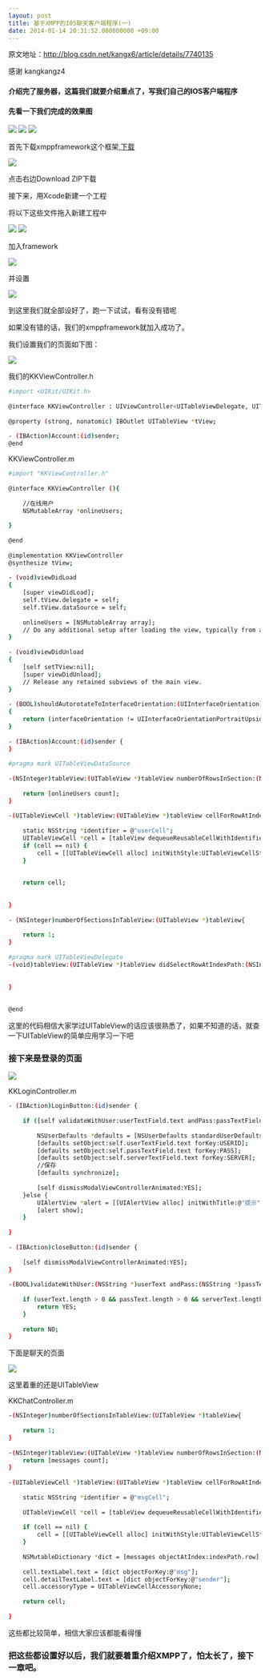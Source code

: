 ```yaml
---
layout: post
title: 基于XMPP的IOS聊天客户端程序(一)
date: 2014-01-14 20:31:52.000000000 +09:00
---
```


原文地址：http://blog.csdn.net/kangx6/article/details/7740135

感谢 kangkangz4


#### 介绍完了服务器，这篇我们就要介绍重点了，写我们自己的IOS客户端程序

#### 先看一下我们完成的效果图

![](/assets/images/2014/20140114_2/1.png)
![](/assets/images/2014/20140114_2/2.png)
![](/assets/images/2014/20140114_2/3.png)

首先下载xmppframework这个框架,[下载](https://github.com/robbiehanson/XMPPFramework)

![](/assets/images/2014/20140114_2/4.png)

点击右边Download ZIP下载

接下来，用Xcode新建一个工程

将以下这些文件拖入新建工程中

![](/assets/images/2014/20140114_2/5.png)
![](/assets/images/2014/20140114_2/6.png)

加入framework

![](/assets/images/2014/20140114_2/7.png)

并设置

![](/assets/images/2014/20140114_2/8.png)

到这里我们就全部设好了，跑一下试试，看有没有错呢

如果没有错的话，我们的xmppframework就加入成功了。



我们设置我们的页面如下图：

![](/assets/images/2014/20140114_2/9.png)

我们的KKViewController.h

```bash
#import <UIKit/UIKit.h>  
  
@interface KKViewController : UIViewController<UITableViewDelegate, UITableViewDataSource>  
  
@property (strong, nonatomic) IBOutlet UITableView *tView;  
  
- (IBAction)Account:(id)sender;  
@end 
```

KKViewController.m

```bash
#import "KKViewController.h"  
  
@interface KKViewController (){  
      
    //在线用户  
    NSMutableArray *onlineUsers;  
      
}  
  
@end  
  
@implementation KKViewController  
@synthesize tView;  
  
- (void)viewDidLoad  
{  
    [super viewDidLoad];  
    self.tView.delegate = self;  
    self.tView.dataSource = self;  
      
    onlineUsers = [NSMutableArray array];  
    // Do any additional setup after loading the view, typically from a nib.  
}  
  
- (void)viewDidUnload  
{  
    [self setTView:nil];  
    [super viewDidUnload];  
    // Release any retained subviews of the main view.  
}  
  
- (BOOL)shouldAutorotateToInterfaceOrientation:(UIInterfaceOrientation)interfaceOrientation  
{  
    return (interfaceOrientation != UIInterfaceOrientationPortraitUpsideDown);  
}  
  
- (IBAction)Account:(id)sender {  
}  
  
#pragma mark UITableViewDataSource  
  
-(NSInteger)tableView:(UITableView *)tableView numberOfRowsInSection:(NSInteger)section{  
      
    return [onlineUsers count];  
}  
  
-(UITableViewCell *)tableView:(UITableView *)tableView cellForRowAtIndexPath:(NSIndexPath *)indexPath{  
      
    static NSString *identifier = @"userCell";  
    UITableViewCell *cell = [tableView dequeueReusableCellWithIdentifier:identifier];  
    if (cell == nil) {  
        cell = [[UITableViewCell alloc] initWithStyle:UITableViewCellStyleDefault reuseIdentifier:identifier];  
    }  
      
      
    return cell;  
      
      
}  
  
- (NSInteger)numberOfSectionsInTableView:(UITableView *)tableView{  
      
    return 1;  
}  
  
#pragma mark UITableViewDelegate  
-(void)tableView:(UITableView *)tableView didSelectRowAtIndexPath:(NSIndexPath *)indexPath{  
      
      
}  
  
  
@end  
```

这里的代码相信大家学过UITableView的话应该很熟悉了，如果不知道的话，就查一下UITableView的简单应用学习一下吧

### 接下来是登录的页面

![](/assets/images/2014/20140114_2/10.png)

KKLoginController.m


```bash
- (IBAction)LoginButton:(id)sender {  
      
    if ([self validateWithUser:userTextField.text andPass:passTextField.text andServer:serverTextField.text]) {  
          
        NSUserDefaults *defaults = [NSUserDefaults standardUserDefaults];  
        [defaults setObject:self.userTextField.text forKey:USERID];  
        [defaults setObject:self.passTextField.text forKey:PASS];  
        [defaults setObject:self.serverTextField.text forKey:SERVER];  
        //保存  
        [defaults synchronize];  
          
        [self dismissModalViewControllerAnimated:YES];  
    }else {  
        UIAlertView *alert = [[UIAlertView alloc] initWithTitle:@"提示" message:@"请输入用户名，密码和服务器" delegate:nil cancelButtonTitle:@"确定" otherButtonTitles:nil, nil];  
        [alert show];  
    }  
  
}  
  
- (IBAction)closeButton:(id)sender {  
      
    [self dismissModalViewControllerAnimated:YES];  
}  
  
-(BOOL)validateWithUser:(NSString *)userText andPass:(NSString *)passText andServer:(NSString *)serverText{  
      
    if (userText.length > 0 && passText.length > 0 && serverText.length > 0) {  
        return YES;  
    }  
      
    return NO;  
}  
```

下面是聊天的页面

![](/assets/images/2014/20140114_2/11.png)

这里着重的还是UITableView

KKChatController.m

```bash
-(NSInteger)numberOfSectionsInTableView:(UITableView *)tableView{  
      
    return 1;  
}  
  
-(NSInteger)tableView:(UITableView *)tableView numberOfRowsInSection:(NSInteger)section{  
    return [messages count];  
}  
  
-(UITableViewCell *)tableView:(UITableView *)tableView cellForRowAtIndexPath:(NSIndexPath *)indexPath{  
      
    static NSString *identifier = @"msgCell";  
      
    UITableViewCell *cell = [tableView dequeueReusableCellWithIdentifier:identifier];  
      
    if (cell == nil) {  
        cell = [[UITableViewCell alloc] initWithStyle:UITableViewCellStyleSubtitle reuseIdentifier:identifier];  
    }  
      
    NSMutableDictionary *dict = [messages objectAtIndex:indexPath.row];  
      
    cell.textLabel.text = [dict objectForKey:@"msg"];  
    cell.detailTextLabel.text = [dict objectForKey:@"sender"];  
    cell.accessoryType = UITableViewCellAccessoryNone;  
      
    return cell;  
      
}  
```

这些都比较简单，相信大家应该都能看得懂

### 把这些都设置好以后，我们就要着重介绍XMPP了，怕太长了，接下一章吧。

